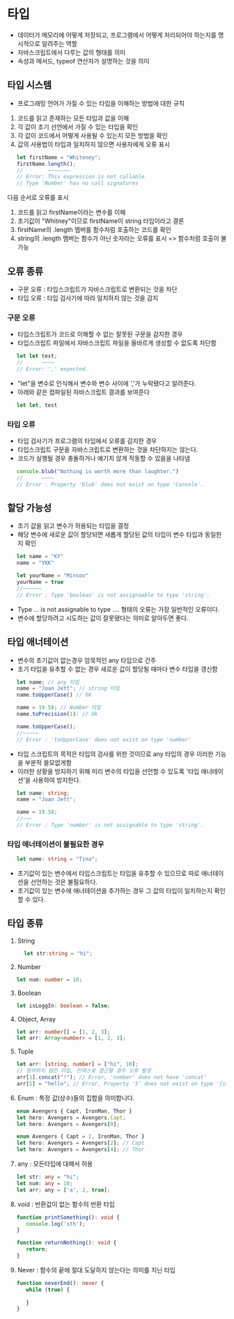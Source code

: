 # 타입

 - 데이터가 메모리에 어떻게 저장되고, 프로그램에서 어떻게 처리되어야 하는지를 명시적으로 알려주는 역할
 - 자바스크립트에서 다루는 값의 형태를 의미
 - 속성과 메서드, typeof 연산자가 설명하는 것을 의미

## 타입 시스템

 - 프로그래밍 언어가 가질 수 있는 타입을 이해하는 방법에 대한 규칙

 1. 코드를 읽고 존재하는 모든 타입과 값을 이해
 2. 각 값이 초기 선언에서 가질 수 있는 타입을 확인
 3. 각 값이 코드에서 어떻게 사용될 수 있는지 모든 방법을 확인
 4. 값의 사용법이 타입과 일치하지 않으면 사용자에게 오류 표시

 ```ts
    let firstName = "Whiteney";
    firstName.length();
    //        ~~~~~~~
    // Error: This expression is not callable.
    // Type 'Number' has no call signatures
 ```

 다음 순서로 오류를 표시
 1. 코드를 읽고 firstName이라는 변수를 이해
 2. 초기값이 "Whitney"이므로 firstName이 string 타입이라고 결론
 3. firstName의 .length 멤버를 함수처럼 호출하는 코드를 확인
 4. string의 .length 멤버는 함수가 아닌 숫자라는 오류를 표시 => 함수처럼 호출이 불가능

## 오류 종류

 - 구문 오류 : 타입스크립트가 자바스크립트로 변환되는 것을 차단
 - 타입 오류 : 타입 검사기에 따라 일치하지 않는 것을 감지

### 구문 오류

 - 타입스크립트가 코드로 이해할 수 없는 잘못된 구문을 감지한 경우
 - 타입스크립트 파일에서 자바스크립트 파일을 올바르게 생성할 수 없도록 차단함

 ```ts
    let let test;
    //      ~~~~
    // Error: ',' expected.
 ```

 - "let"을 변수로 인식해서 변수와 변수 사이에 ','가 누락됐다고 알려준다.
 - 아래와 같은 컴파일된 자바스크립트 결과를 보여준다

 ```js
    let let, test
 ```

### 타입 오류

 - 타입 검사기가 프로그램의 타입에서 오류를 감지한 경우
 - 타입스크립트 구문을 자바스크립트로 변환하는 것을 차단하지는 않는다.
 - 코드가 실행될 경우 충돌하거나 예기치 않게 작동할 수 있음을 나타냄

 ```ts
    console.blub("Nothing is worth more than laughter.")
    //      ~~~~
    // Error : Property 'blub' does not exist on type 'Console'.
 ```

## 할당 가능성

 - 초기 값을 읽고 변수가 허용되는 타입을 결정
 - 해당 변수에 새로운 값이 할당되면 새롭게 할당된 값의 타입이 변수 타입과 동일한지 확인

 ```ts
    let name = "KY"
    name = "YKK"

    let yourName = "Minsoo"
    yourName = true
    //~~~~~~
    // Error : Type 'boolean' is not assignaable to type 'string'.
 ```

 - Type ... is not assignable to type .... 형태의 오류는 가장 일반적인 오류이다.
 - 변수에 할당하려고 시도하는 값이 잘못됐다는 의미로 알아두면 좋다.

## 타입 애너테이션

 - 변수의 초기값이 없는경우 암묵적인 any 타입으로 간주
 - 초기 타입을 유추할 수 없는 경우 새로운 값이 할당될 때마다 변수 타입을 갱신함

 ```ts
    let name; // any 타입
    name = "Joan Jett"; // string 타입
    name.toUpperCase() // Ok

    name = 19.58; // Number 타입
    name.toPrecision(1): // Ok

    name.toUpperCase();
    //~~~~~
    // Error : 'toUpperCase' does not exist on type 'number'
 ```

 - 타입 스크립트의 목적은 타입의 검사를 위한 것이므로 any 타입의 경우 이러한 기능을 부분적 쓸모없게함
 - 이러한 상황을 방지하기 위해 미리 변수의 타입을 선언할 수 있도록 '타입 애너테이션'을 사용하여 방지한다.

 ```ts
    let name: string;
    name = "Joan Jett";

    name = 19.58;
    //~~~
    // Error : Type 'number' is not assignable to type 'string'.
 ```

### 타입 애너테이션이 불필요한 경우

 ```ts
    let name: string = "Tina";
 ```

 - 초기값이 있는 변수에서 타입스크립트는 타입을 유추할 수 있으므로 따로 애너테이션을 선언하는 것은 불필요하다.
 - 초기값이 있는 변수에 애너테이션을 추가하는 경우 그 값의 타입이 일치하는지 확인할 수 있다.

## 타입 종류

 1. String

    ```ts
      let str:string = "hi";
    ```

 2. Number

   ```ts
      let num: number = 10;
   ```

 3. Boolean

   ```ts
      let isLoggIn: boolean = false;
   ```

 4. Object, Array

   ```ts
      let arr: number[] = [1, 2, 3];
      let arr: Array<number> = [1, 2, 3];
   ```

 5. Tuple

   ```ts
      let arr: [string, number] = ["hi", 10];
      // 정의하지 않은 타입, 인덱스로 접근할 경우 오류 발생
      arr[1].concat("!"); // Error, 'number' does not have 'concat'
      arr[5] = "hello"; // Error, Property '5' does not exist on type '[string, number]'
   ```

 6. Enum : 특정 값(상수)들의 집합을 의미합니다.

   ```ts
      enum Avengers { Capt, IronMan, Thor }
      let hero: Avengers = Avengers.Capt;
      let hero: Avengers = Avengers[0];

      enum Avengers { Capt = 2, IronMan, Thor }
      let hero: Avengers = Avengers[2]; // Capt
      let hero: Avengers = Avengers[4]; // Thor
   ```

 7. any : 모든타입에 대해서 허용

   ```ts
      let str: any = "hi";
      let num: any = 10;
      let arr; any = ['a', 2, true];
   ```

 8. void : 반환값이 없는 함수의 반환 타입

   ```ts
      function printSomething(): void {
         console.log('sth');
      }

      function returnNothing(): void {
         return;
      }
   ```

 9.  Never : 함수의 끝에 절대 도달하지 않는다는 의미를 지닌 타입

   ```ts
      function neverEnd(): never {
         while (true) {
            
         }
      }
   ```